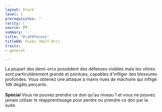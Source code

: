 ```yaml
---
layout: block
level: 1
prerequisites: ''
rarity: C
source: ??
summary: '-'
title: "D\xE9fenses"
titleEN: Tusks (Half-Orc)
traits:
- general

---
```


<p><span id="ctl00_MainContent_DetailedOutput">La plupart des demi-orcs possèdent des défenses visibles mais les vôtres sont particulièrement grande et pointues, capables d'infliger des blessures profondes. Vous obtenez une attaque à mains nues de mâchoire  qui inflige 1d6 dégâts perçants.<br><br><strong>Spécial</strong> Vous ne pouvez prendre ce don qu'au niveau 1 et vous ne pouvez jamais utiliser le réapprentissage pour perdre ou prendre ce don par la suite.&nbsp;</span></p>